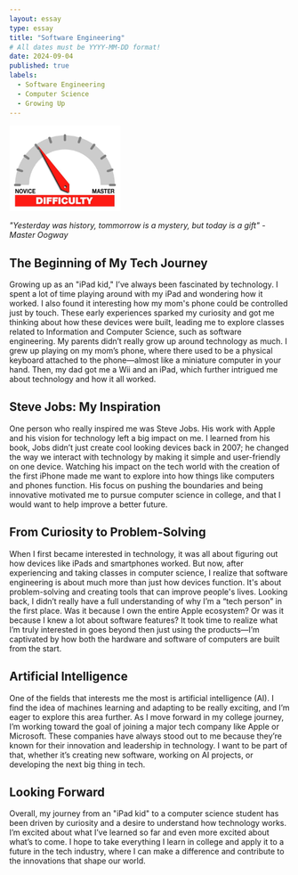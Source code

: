 ```yaml
---
layout: essay
type: essay
title: "Software Engineering"
# All dates must be YYYY-MM-DD format!
date: 2024-09-04
published: true
labels:
  - Software Engineering
  - Computer Science
  - Growing Up 
---
```


<img width="200px" class="rounded float-start pe-4" src="../img/difficulty/degree_difficulty.jpg">

*"Yesterday was history, tommorrow is a mystery, but today is a gift" - Master Oogway*

## The Beginning of My Tech Journey
Growing up as an "iPad kid," I’ve always been fascinated by technology. I spent a lot of time playing around with my iPad and wondering how it worked. I also found it interesting how my mom's phone could be controlled just by touch. These early experiences sparked my curiosity and got me thinking about how these devices were built, leading me to explore classes related to Information and Computer Science, such as software engineering. My parents didn’t really grow up around technology as much. I grew up playing on my mom’s phone, where there used to be a physical keyboard attached to the phone—almost like a miniature computer in your hand. Then, my dad got me a Wii and an iPad, which further intrigued me about technology and how it all worked.

## Steve Jobs: My Inspiration
One person who really inspired me was Steve Jobs. His work with Apple and his vision for technology left a big impact on me. I learned from his book, Jobs didn’t just create cool looking devices back in 2007; he changed the way we interact with technology by making it simple and user-friendly on one device. Watching his impact on the tech world with the creation of the first iPhone made me want to explore into how things like computers and phones function. His focus on pushing the boundaries and being innovative motivated me to pursue computer science in college, and that I would want to help improve a better future.

## From Curiosity to Problem-Solving
When I first became interested in technology, it was all about figuring out how devices like iPads and smartphones worked. But now, after experiencing and taking classes in computer science, I realize that software engineering is about much more than just how devices function. It's about problem-solving and creating tools that can improve people's lives. Looking back, I didn’t really have a full understanding of why I’m a “tech person” in the first place. Was it because I own the entire Apple ecosystem? Or was it because I knew a lot about software features? It took time to realize what I’m truly interested in goes beyond then just using the products—I’m captivated by how both the hardware and software of computers are built from the start.

## Artificial Intelligence
One of the fields that interests me the most is artificial intelligence (AI). I find the idea of machines learning and adapting to be really exciting, and I’m eager to explore this area further. As I move forward in my college journey, I’m working toward the goal of joining a major tech company like Apple or Microsoft. These companies have always stood out to me because they’re known for their innovation and leadership in technology. I want to be part of that, whether it’s creating new software, working on AI projects, or developing the next big thing in tech.

## Looking Forward
Overall, my journey from an "iPad kid" to a computer science student has been driven by curiosity and a desire to understand how technology works. I’m excited about what I’ve learned so far and even more excited about what’s to come. I hope to take everything I learn in college and apply it to a future in the tech industry, where I can make a difference and contribute to the innovations that shape our world.
